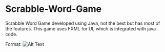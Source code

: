 # Scrabble-Word-Game

Scrabble Word Game developed using Java, not the best but has most of the features.
This game uses FXML for UI, which is integrated with java code.

Format: ![Alt Text](https://github.com/hookFang/Scrabble-Word-Game-Java-/blob/master/screenshots/Scrabble.PNG)
